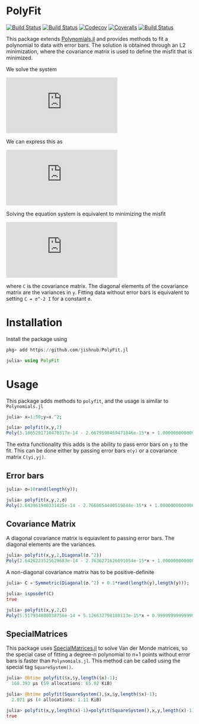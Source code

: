 # PolyFit

<!---
[![Stable](https://img.shields.io/badge/docs-stable-blue.svg)](https://jishnub.github.io/PolyFit.jl/stable)
[![Dev](https://img.shields.io/badge/docs-dev-blue.svg)](https://jishnub.github.io/PolyFit.jl/dev)
-->
[![Build Status](https://travis-ci.com/jishnub/PolyFit.jl.svg?branch=master)](https://travis-ci.com/jishnub/PolyFit.jl)
[![Build Status](https://ci.appveyor.com/api/projects/status/github/jishnub/PolyFit.jl?svg=true)](https://ci.appveyor.com/project/jishnub/PolyFit-jl)
[![Codecov](https://codecov.io/gh/jishnub/PolyFit.jl/branch/master/graph/badge.svg)](https://codecov.io/gh/jishnub/PolyFit.jl)
[![Coveralls](https://coveralls.io/repos/github/jishnub/PolyFit.jl/badge.svg?branch=master)](https://coveralls.io/github/jishnub/PolyFit.jl?branch=master)
[![Build Status](https://api.cirrus-ci.com/github/jishnub/PolyFit.jl.svg)](https://cirrus-ci.com/github/jishnub/PolyFit.jl)

This package extends [Polynomials.jl](https://github.com/JuliaMath/Polynomials.jl) and provides methods to fit a polynomial to data with error bars. The solution is obtained through an L2 minimization, where the covariance matrix is used to define the misfit that is minimized.

We solve the system 

![equation](https://latex.codecogs.com/gif.latex?%5Cleft%5C%7B%20%5Cbegin%7Barray%7D%7Bc%7D%20y_%7B1%7D%5C%5C%20y_%7B2%7D%5C%5C%20%5Cvdots%5C%5C%20y_%7Bm%7D%20%5Cend%7Barray%7D%5Cright%5C%7D%20%3D%5Cleft%5B%5Cbegin%7Barray%7D%7Bccccc%7D%201%20%26%20x_%7B1%7D%20%26%20x_%7B1%7D%5E%7B2%7D%20%26%20%5Ccdots%20%26%20x_%7B1%7D%5E%7Bn-1%7D%5C%5C%201%20%26%20x_%7B2%7D%20%26%20x_%7B2%7D%5E%7B2%7D%20%26%20%5Ccdots%20%26%20x_%7B2%7D%5E%7Bn-1%7D%5C%5C%20%5Cvdots%20%26%20%5Cvdots%20%26%20%5Cvdots%20%26%20%5Cddots%20%26%20%5Cvdots%5C%5C%201%20%26%20x_%7Bm%7D%20%26%20x_%7Bm%7D%5E%7B2%7D%20%26%20%5Ccdots%20%26%20x_%7Bm%7D%5E%7Bn-1%7D%20%5Cend%7Barray%7D%5Cright%5D%5Cleft%5C%7B%20%5Cbegin%7Barray%7D%7Bc%7D%20a_%7B0%7D%5C%5C%20a_%7B1%7D%5C%5C%20%5Ccdots%5C%5C%20a_%7Bn-1%7D%20%5Cend%7Barray%7D%5Cright%5C%7D%20)

We can express this as 

![equation](https://latex.codecogs.com/gif.latex?%5Cmathbf%7By%7D%3DX%5Cmathbf%7Ba%7D)

Solving the equation system is equivalent to minimizing the misfit

![equation](https://latex.codecogs.com/gif.latex?%5Cchi%5E%7B2%7D%3D%5Cleft%5C%7B%20X%5Cmathbf%7Ba%7D-%5Cmathbf%7By%7D%5Cright%5C%7D%20%5E%7BT%7DC%5E%7B-1%7D%5Cleft%5C%7B%20X%5Cmathbf%7Ba%7D-%5Cmathbf%7By%7D%5Cright%5C%7D,)

where `C` is the covariance matrix. The diagonal elements of the covariance matrix are the variances in `y`. Fitting data without error bars is equivalent to setting `C = σ^-2 I` for a constant `σ`.

# Installation

Install the package using 

```julia
pkg> add https://github.com/jishnub/PolyFit.jl

julia> using PolyFit
```

# Usage

This package adds methods to `polyfit`, and the usage is similar to `Polynomials.jl`

```julia
julia> x=1:50;y=x.^2;

julia> polyfit(x,y,2)
Poly(3.1065291710470317e-14 - 2.6679598459471846e-15*x + 1.0000000000000002*x^2)
```

The extra functionality this adds is the ability to pass error bars on `y` to the fit. This can be done either by passing error bars `σ(y)` or a covariance matrix `C(yi,yj)`.

## Error bars

```julia
julia> σ=10rand(length(y));

julia> polyfit(x,y,2,σ)
Poly(2.643961948331425e-14 - 2.7668654490519844e-15*x + 1.0000000000000002*x^2)
```

## Covariance Matrix

A diagonal covariance matrix is equiavlent to passing error bars. The diagonal elements are the variances.

```julia
julia> polyfit(x,y,2,Diagonal(σ.^2))
Poly(2.6426223525629683e-14 - 2.7636271626091054e-15*x + 1.0000000000000002*x^2)
```

A non-diagonal covariance matrix has to be positive-definite

```julia
julia> C = Symmetric(Diagonal(σ.^2) + 0.1*rand(length(y),length(y)));

julia> isposdef(C)
true

julia> polyfit(x,y,2,C)
Poly(5.517934888038756e-14 + 5.126632798188113e-15*x + 0.9999999999999998*x^2)
```

## SpecialMatrices

This package uses [SpecialMatrices.jl](https://github.com/JuliaMatrices/SpecialMatrices.jl) to solve Van der Monde matrices, so the special case of fitting a degree-n polynomial to n+1 points without error bars is faster than `Polynomials.jl`. This method can be called using the special tag `SquareSystem()`.

```julia
julia> @btime polyfit($x,$y,length($x)-1);
  168.393 μs (59 allocations: 65.02 KiB)

julia> @btime polyfit(SquareSystem(),$x,$y,length($x)-1);
  2.071 μs (4 allocations: 1.11 KiB)

julia> polyfit(x,y,length(x)-1)≈polyfit(SquareSystem(),x,y,length(x)-1)
true
```